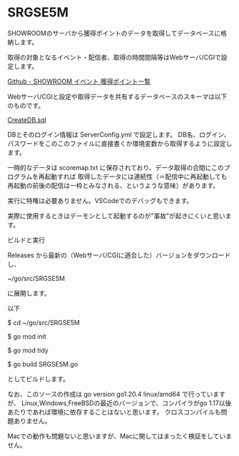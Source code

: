 # SRGSE5M

SHOWROOMのサーバから獲得ポイントのデータを取得してデータベースに格納します。

取得の対象となるイベント・配信者、取得の時間間隔等はWebサーバ/CGIで設定します。

[Github - SHOWROOM イベント 獲得ポイント一覧](https://github.com/Chouette2100/SRCGI)

Webサーバ/CGIと設定や取得データを共有するデータベースのスキーマは以下のものです。

[CreateDB.sql](https://github.com/Chouette2100/SRCGI/blob/main/CreateDB.sql)

DBとそのログイン情報は ServerConfig.yml で設定します。
DB名、ログイン、パスワードをこのこのファイルに直接書くか環境変数から取得するように設定します。

一時的なデータは scoremap.txt に保存されており、データ取得の合間にこのプログラムを再起動すれば
取得したデータには連続性（＝配信中に再起動しても再起動の前後の配信は一枠とみなされる、というような意味）があります。

実行に特権は必要ありません。VSCodeでのデバッグもできます。

実際に使用するときはデーモンとして起動するのが"事故"が起きにくいと思います。

ビルドと実行

Releases から最新の（Webサーバ/CGIに適合した）バージョンをダウンロードし、

~/go/src/SRGSE5M

に展開します。

以下

$ cd ~/go/src/SRGSE5M

$ go mod init

$ go mod tidy

$ go build SRGSE5M.go

としてビルドします。

なお、このソースの作成は go version go1.20.4 linux/amd64 で行っていますが、
Linux,Windows,FreeBSDの最近のバージョンで、コンパイラがgo 1.17以後あたりであれば環境に依存することはないと思います。
クロスコンパイルも問題ありません。

Macでの動作も問題ないと思いますが、Macに関してはまったく検証をしていません。


